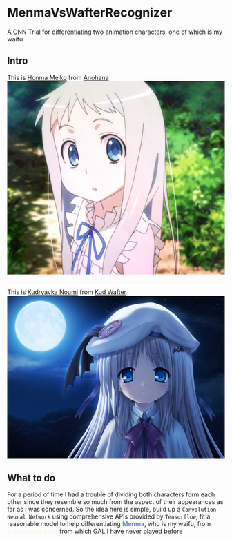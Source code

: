 # MenmaVsWafterRecognizer
A CNN Trial for differentiating two animation characters, one of which is my waifu

## Intro

This is [Honma Meiko](https://mywaifulist.moe/waifu/meiko-honma) from [Anohana](https://en.wikipedia.org/wiki/Anohana)
![waifu.jpg](./doc/waifu.jpg)

---

This is [Kudryavka Noumi](https://littlebusters.fandom.com/wiki/Kudryavka_Noumi) from [Kud Wafter](https://en.wikipedia.org/wiki/Kud_Wafter)
![noumi.jpg](./doc/noumi.jpg)

## What to do

For a period of time I had a trouble of dividing both characters form each other since they resemble so much from the aspect of their appearances as far as I was concerned. So the idea here is simple, build up a `Convolution Neural Network` using comprehensive APIs provided by `Tensorflow`, fit a reasonable model to help differentiating <span style="color:rgb(106,130,209); font-weight:bold">Menma</span>, who is my waifu, from <span style="color:rgb(247,242,228)">Kudryavka Noumi</span> from which GAL I have never played before
